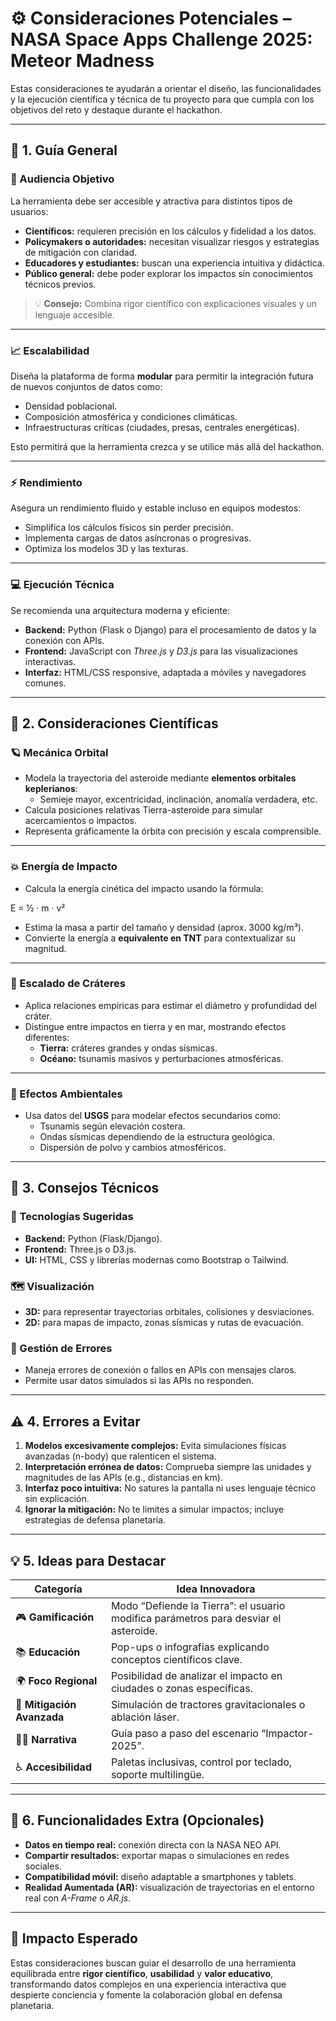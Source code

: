 # ⚙️ Consideraciones Potenciales – NASA Space Apps Challenge 2025: Meteor Madness

Estas consideraciones te ayudarán a orientar el diseño, las funcionalidades y la ejecución científica y técnica de tu proyecto para que cumpla con los objetivos del reto y destaque durante el hackathon.

---

## 🧭 1. Guía General

### 🎯 Audiencia Objetivo
La herramienta debe ser accesible y atractiva para distintos tipos de usuarios:
- **Científicos:** requieren precisión en los cálculos y fidelidad a los datos.
- **Policymakers o autoridades:** necesitan visualizar riesgos y estrategias de mitigación con claridad.
- **Educadores y estudiantes:** buscan una experiencia intuitiva y didáctica.
- **Público general:** debe poder explorar los impactos sin conocimientos técnicos previos.

> 💡 **Consejo:** Combina rigor científico con explicaciones visuales y un lenguaje accesible.

---

### 📈 Escalabilidad
Diseña la plataforma de forma **modular** para permitir la integración futura de nuevos conjuntos de datos como:
- Densidad poblacional.
- Composición atmosférica y condiciones climáticas.
- Infraestructuras críticas (ciudades, presas, centrales energéticas).

Esto permitirá que la herramienta crezca y se utilice más allá del hackathon.

---

### ⚡ Rendimiento
Asegura un rendimiento fluido y estable incluso en equipos modestos:
- Simplifica los cálculos físicos sin perder precisión.
- Implementa cargas de datos asíncronas o progresivas.
- Optimiza los modelos 3D y las texturas.

---

### 💻 Ejecución Técnica
Se recomienda una arquitectura moderna y eficiente:
- **Backend:** Python (Flask o Django) para el procesamiento de datos y la conexión con APIs.
- **Frontend:** JavaScript con *Three.js* y *D3.js* para las visualizaciones interactivas.
- **Interfaz:** HTML/CSS responsive, adaptada a móviles y navegadores comunes.

---

## 🌌 2. Consideraciones Científicas

### 🪐 Mecánica Orbital
- Modela la trayectoria del asteroide mediante **elementos orbitales keplerianos**:
  - Semieje mayor, excentricidad, inclinación, anomalía verdadera, etc.
- Calcula posiciones relativas Tierra-asteroide para simular acercamientos o impactos.
- Representa gráficamente la órbita con precisión y escala comprensible.

---

### 💥 Energía de Impacto
- Calcula la energía cinética del impacto usando la fórmula:
  
E = ½ · m · v²

- Estima la masa a partir del tamaño y densidad (aprox. 3000 kg/m³).
- Convierte la energía a **equivalente en TNT** para contextualizar su magnitud.

---

### 🌋 Escalado de Cráteres
- Aplica relaciones empíricas para estimar el diámetro y profundidad del cráter.
- Distingue entre impactos en tierra y en mar, mostrando efectos diferentes:
  - **Tierra:** cráteres grandes y ondas sísmicas.
  - **Océano:** tsunamis masivos y perturbaciones atmosféricas.

---

### 🌊 Efectos Ambientales
- Usa datos del **USGS** para modelar efectos secundarios como:
  - Tsunamis según elevación costera.
  - Ondas sísmicas dependiendo de la estructura geológica.
  - Dispersión de polvo y cambios atmosféricos.

---

## 🧰 3. Consejos Técnicos

### 🧩 Tecnologías Sugeridas
- **Backend:** Python (Flask/Django).
- **Frontend:** Three.js o D3.js.
- **UI:** HTML, CSS y librerías modernas como Bootstrap o Tailwind.

### 🗺️ Visualización
- **3D:** para representar trayectorias orbitales, colisiones y desviaciones.
- **2D:** para mapas de impacto, zonas sísmicas y rutas de evacuación.

### 🧯 Gestión de Errores
- Maneja errores de conexión o fallos en APIs con mensajes claros.
- Permite usar datos simulados si las APIs no responden.

---

## ⚠️ 4. Errores a Evitar

1. **Modelos excesivamente complejos:** Evita simulaciones físicas avanzadas (n-body) que ralenticen el sistema.  
2. **Interpretación errónea de datos:** Comprueba siempre las unidades y magnitudes de las APIs (e.g., distancias en km).  
3. **Interfaz poco intuitiva:** No satures la pantalla ni uses lenguaje técnico sin explicación.  
4. **Ignorar la mitigación:** No te limites a simular impactos; incluye estrategias de defensa planetaria.

---

## 💡 5. Ideas para Destacar

| Categoría | Idea Innovadora |
|------------|------------------|
| 🎮 **Gamificación** | Modo “Defiende la Tierra”: el usuario modifica parámetros para desviar el asteroide. |
| 📚 **Educación** | Pop-ups o infografías explicando conceptos científicos clave. |
| 🌍 **Foco Regional** | Posibilidad de analizar el impacto en ciudades o zonas específicas. |
| 🚀 **Mitigación Avanzada** | Simulación de tractores gravitacionales o ablación láser. |
| 🧑‍🏫 **Narrativa** | Guía paso a paso del escenario “Impactor-2025”. |
| ♿ **Accesibilidad** | Paletas inclusivas, control por teclado, soporte multilingüe. |

---

## 🧩 6. Funcionalidades Extra (Opcionales)

- **Datos en tiempo real:** conexión directa con la NASA NEO API.  
- **Compartir resultados:** exportar mapas o simulaciones en redes sociales.  
- **Compatibilidad móvil:** diseño adaptable a smartphones y tablets.  
- **Realidad Aumentada (AR):** visualización de trayectorias en el entorno real con *A-Frame* o *AR.js*.  

---

## 🌠 Impacto Esperado
Estas consideraciones buscan guiar el desarrollo de una herramienta equilibrada entre **rigor científico**, **usabilidad** y **valor educativo**, transformando datos complejos en una experiencia interactiva que despierte conciencia y fomente la colaboración global en defensa planetaria.
